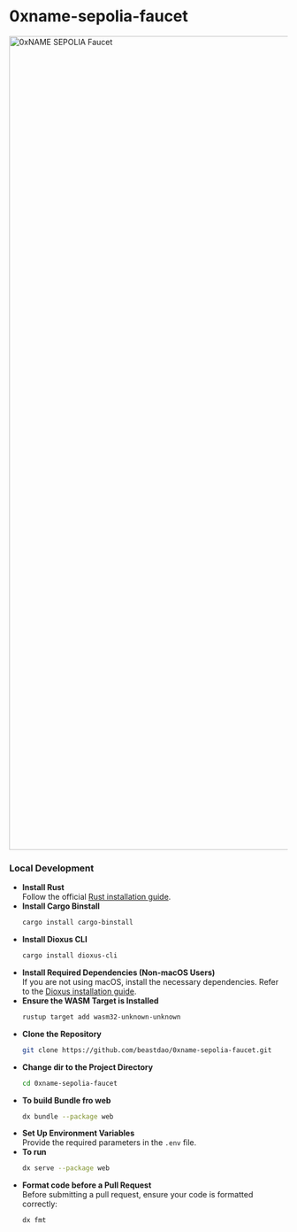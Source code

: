 # 0xname-sepolia-faucet


<img width="1470" alt="0xNAME SEPOLIA Faucet" src="https://github.com/user-attachments/assets/c44d8598-9c6b-43f6-9ca2-7c1c2a4bf0a0" />




### Local Development

- **Install Rust**  
   Follow the official [Rust installation guide](https://www.rust-lang.org/tools/install).
- **Install Cargo Binstall**  
   ```sh
   cargo install cargo-binstall
   ```
- **Install Dioxus CLI**  
   ```sh
   cargo install dioxus-cli
   ```
- **Install Required Dependencies (Non-macOS Users)**  
   If you are not using macOS, install the necessary dependencies. Refer to the [Dioxus installation guide](https://dioxuslabs.com/learn/0.6/getting_started/#).
- **Ensure the WASM Target is Installed**  
   ```sh
   rustup target add wasm32-unknown-unknown
   ```
- **Clone the Repository**  
   ```sh
   git clone https://github.com/beastdao/0xname-sepolia-faucet.git
   ```
- **Change dir to the Project Directory**  
   ```sh
   cd 0xname-sepolia-faucet
   ```
- **To build Bundle fro web**  
   ```sh
   dx bundle --package web
   ```
- **Set Up Environment Variables**  
   Provide the required parameters in the `.env` file.
- **To run**  
    ```sh
    dx serve --package web
    ```
- **Format code before a Pull Request**  
    Before submitting a pull request, ensure your code is formatted correctly:  
    ```sh
    dx fmt
    ```

     
